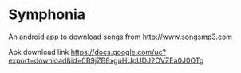 # Symphonia

An android app to download songs from http://www.songsmp3.com

Apk download link  https://docs.google.com/uc?export=download&id=0B9jZB8xguHUpUDJ2OVZEa0J0OTg
